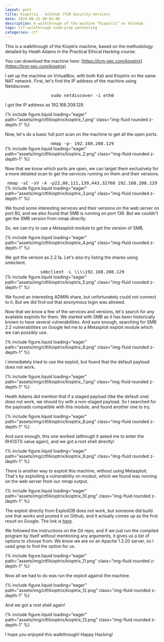 ```yaml
---
layout: post
title: Kioptrix - Vulnhub (TCM Security Version)
date: 2024-06-22 00:01:00
description: A walkthrough of the machine “Kioptrix” on Vulnhub.
tags: ctf-walkthrough exam-prep pentesting
categories: ctf
---
```


This is a walkthrough of the Kioptrix machine, based on the methodology detailed by Heath Adams in the Practical Ethical Hacking course.

You can download the machine here: [https://tcm-sec.com/kioptrix](https://tcm-sec.com/kioptrix)

I set up the machine on VirtualBox, with both Kali and Kioptrix on the same NAT network. First, let's find the IP address of the machine using Netdiscover.

<div style="text-align: center; font-size: larger;">
  <code style="font-family: monospace;">sudo netdiscover -i eth0</code>
</div>

I got the IP address as 192.168.208.129.

<div class="row mt-3">
    <div class="col-sm mt-3 mt-md-0">
        {% include figure.liquid loading="eager" path="assets/img/ctf/kioptrix/kioptrix_1.png" class="img-fluid rounded z-depth-1" %}
    </div>
</div>

Now, let's do a basic full port scan on the machine to get all the open ports.

<div style="text-align: center; font-size: larger;">
  <code style="font-family: monospace;">nmap -p- 192.168.208.129</code>
</div>

<div class="row mt-3">
    <div class="col-sm mt-3 mt-md-0">
        {% include figure.liquid loading="eager" path="assets/img/ctf/kioptrix/kioptrix_2.png" class="img-fluid rounded z-depth-1" %}
    </div>
</div>

Now that we know which ports are open, we can target them exclusively for a more detailed scan to get the services running on them and their versions.

<div style="text-align: center; font-size: larger;">
  <code style="font-family: monospace;">nmap -sC -sV -A -p22,80,111,139,443,32768 192.168.208.129</code>
</div>

<div class="row mt-3">
    <div class="col-sm mt-3 mt-md-0">
        {% include figure.liquid loading="eager" path="assets/img/ctf/kioptrix/kioptrix_3.png" class="img-fluid rounded z-depth-1" %}
    </div>
</div>

We found some interesting services and their versions on the web server on port 80, and we also found that SMB is running on port 139. But we couldn't get the SMB version from nmap directly.

So, we can try to use a Metasploit module to get the version of SMB.

<div class="row mt-3">
    <div class="col-sm mt-3 mt-md-0">
        {% include figure.liquid loading="eager" path="assets/img/ctf/kioptrix/kioptrix_4.png" class="img-fluid rounded z-depth-1" %}
    </div>
</div>

We got the version as 2.2.1a. Let's also try listing the shares using smbclient.

<div style="text-align: center; font-size: larger;">
  <code style="font-family: monospace;">smbclient -L \\\\192.168.208.129</code>
</div>

<div class="row mt-3">
    <div class="col-sm mt-3 mt-md-0">
        {% include figure.liquid loading="eager" path="assets/img/ctf/kioptrix/kioptrix_5.png" class="img-fluid rounded z-depth-1" %}
    </div>
</div>

We found an interesting ADMIN share, but unfortunately could not connect to it. But we did find out that anonymous login was allowed.

Now that we know a few of the services and versions, let's search for any available exploits for them. We started with SMB as it has been historically known to have several vulnerabilities. And sure enough, searching for SMB 2.2 vulnerabilities on Google led me to a Metasploit exploit module which we can possibly use.

<div class="row mt-3">
    <div class="col-sm mt-3 mt-md-0">
        {% include figure.liquid loading="eager" path="assets/img/ctf/kioptrix/kioptrix_6.png" class="img-fluid rounded z-depth-1" %}
    </div>
</div>

I immediately tried to use the exploit, but found that the default payload does not work.

<div class="row mt-3">
    <div class="col-sm mt-3 mt-md-0">
        {% include figure.liquid loading="eager" path="assets/img/ctf/kioptrix/kioptrix_7.png" class="img-fluid rounded z-depth-1" %}
    </div>
</div>

Heath Adams did mention that if a staged payload (like the default one) does not work, we should try with a non-staged payload. So I searched for the payloads compatible with this module, and found another one to try.

<div class="row mt-3">
    <div class="col-sm mt-3 mt-md-0">
        {% include figure.liquid loading="eager" path="assets/img/ctf/kioptrix/kioptrix_8.png" class="img-fluid rounded z-depth-1" %}
    </div>
</div>

And sure enough, this one worked (although it asked me to enter the RHOSTS value again), and we got a root shell directly!

<div class="row mt-3">
    <div class="col-sm mt-3 mt-md-0">
        {% include figure.liquid loading="eager" path="assets/img/ctf/kioptrix/kioptrix_9.png" class="img-fluid rounded z-depth-1" %}
    </div>
</div>

There is another way to exploit this machine, without using Metasploit. That's by exploiting a vulnerability on modssl, which we found was running on the web server from our nmap output.

<div class="row mt-3">
    <div class="col-sm mt-3 mt-md-0">
        {% include figure.liquid loading="eager" path="assets/img/ctf/kioptrix/kioptrix_10.png" class="img-fluid rounded z-depth-1" %}
    </div>
</div>

The exploit directly from ExploitDB does not work, but someone did build one that works and posted it on Github, and it actually comes up as the first result on Google. The link is [here](https://github.com/heltonWernik/OpenLuck).

We followed the instructions on the Git repo, and if we just run the compiled program by itself without mentioning any arguments, it gives us a list of options to choose from. We know we are on an Apache 1.3.20 server, so I used grep to find the option for us.

<div class="row mt-3">
    <div class="col-sm mt-3 mt-md-0">
        {% include figure.liquid loading="eager" path="assets/img/ctf/kioptrix/kioptrix_11.png" class="img-fluid rounded z-depth-1" %}
    </div>
</div>

Now all we had to do was run the exploit against the machine.

<div class="row mt-3">
    <div class="col-sm mt-3 mt-md-0">
        {% include figure.liquid loading="eager" path="assets/img/ctf/kioptrix/kioptrix_12.png" class="img-fluid rounded z-depth-1" %}
    </div>
</div>

And we got a root shell again!

<div class="row mt-3">
    <div class="col-sm mt-3 mt-md-0">
        {% include figure.liquid loading="eager" path="assets/img/ctf/kioptrix/kioptrix_13.png" class="img-fluid rounded z-depth-1" %}
    </div>
</div>

I hope you enjoyed this walkthrough! Happy Hacking!